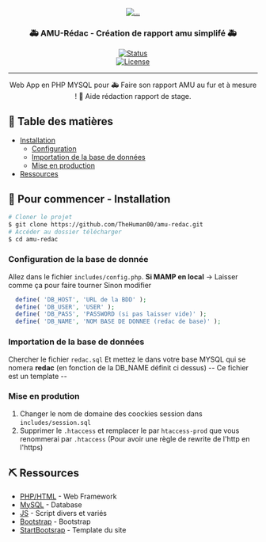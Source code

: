 <p align="center">
  <a href="https://github.com/TheHuman00/amu-redac" rel="noopener">
 <img src="https://i.imgur.com/jodR2wI.jpg" alt="..."></a>
</p>

<h3 align="center">🚑 AMU-Rédac - Création de rapport amu simplifé 🚑</h3>

<div align="center">

[![Status](https://img.shields.io/badge/status-active-success.svg?style=for-the-badge&logo=statuspal)]()
<br>
[![License](https://img.shields.io/badge/license-MIT-blue.svg?style=for-the-badge)](/LICENSE)

</div>

---

<p align="center"> Web App en PHP MYSQL pour 🚑 Faire son rapport AMU au fur et à mesure ! 🏥 Aide rédaction rapport de stage.
    <br> 
</p>

## 📝 Table des matières

- [Installation](#installation)
  * [Configuration](#config)
  * [Importation de la base de données](#bdd)
  * [Mise en production](#prod)
- [Ressources](#ressources)


## 🏁 Pour commencer - Installation <a name = "installation"></a>

```bash
# Cloner le projet
$ git clone https://github.com/TheHuman00/amu-redac.git
# Accéder au dossier télécharger
$ cd amu-redac
```

### Configuration de la base de donnée <a name = "config"></a>

Allez dans le fichier `includes/config.php`.
**Si MAMP en local** -> Laisser comme ça pour faire tourner
Sinon modifier 
```php
  define( 'DB_HOST', 'URL de la BDD' );          
  define( 'DB_USER', 'USER' );             
  define( 'DB_PASS', 'PASSWORD (si pas laisser vide)' );            
  define( 'DB_NAME', 'NOM BASE DE DONNEE (redac de base)' ); 
```

### Importation de la base de données <a name = "bdd"></a>

Chercher le fichier `redac.sql`
Et mettez le dans votre base MYSQL qui se nomera **redac** (en fonction de la DB_NAME définit ci dessus)
-- Ce fichier est un template --

### Mise en prodution <a name = "prod"></a>

1. Changer le nom de domaine des coockies session dans `includes/session.sql`
2. Supprimer le `.htaccess` et remplacer le par `htaccess-prod` que vous renommerai par `.htaccess`
  (Pour avoir une règle de rewrite de l'http en l'https)


## ⛏️ Ressources  <a name = "ressources"></a>

- [PHP/HTML](https://www.php.net/) - Web Framework
- [MySQL](https://www.mysql.com/fr/) - Database
- [JS](https://www.javascript.com//) - Script divers et variés
- [Bootstrap](http://getbootstrap.com) - Bootstrap
- [StartBootsrap](http://startbootstrap.com) - Template du site